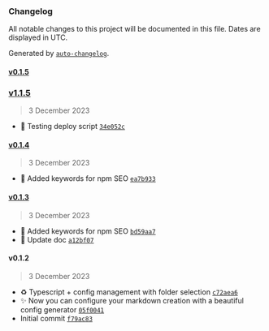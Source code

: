 ### Changelog

All notable changes to this project will be documented in this file. Dates are displayed in UTC.

Generated by [`auto-changelog`](https://github.com/CookPete/auto-changelog).

#### [v0.1.5](https://github.com/ledjay/create-md-post/compare/v1.1.5...v0.1.5)

### [v1.1.5](https://github.com/ledjay/create-md-post/compare/v0.1.4...v1.1.5)

> 3 December 2023

- :rocket: Testing deploy script [`34e052c`](https://github.com/ledjay/create-md-post/commit/34e052ca7401bf82e1748e5f93876cd59d5175fc)

#### [v0.1.4](https://github.com/ledjay/create-md-post/compare/v0.1.3...v0.1.4)

> 3 December 2023

- :memo: Added keywords for npm SEO [`ea7b933`](https://github.com/ledjay/create-md-post/commit/ea7b933cc65e7c4216ca5345bf4ab93d5c0a125b)

#### [v0.1.3](https://github.com/ledjay/create-md-post/compare/v0.1.2...v0.1.3)

> 3 December 2023

- :memo: Added keywords for npm SEO [`bd59aa7`](https://github.com/ledjay/create-md-post/commit/bd59aa76c0361f62073de02d6ea95e9c02bca7f6)
- :memo: Update doc [`a12bf07`](https://github.com/ledjay/create-md-post/commit/a12bf07aa1e4db808575b663cd64822ce2c1a5ad)

#### v0.1.2

> 3 December 2023

- :recycle: Typescript + config management with folder selection [`c72aea6`](https://github.com/ledjay/create-md-post/commit/c72aea6ddb4a96b4f520de3f12d248985a3d32ed)
- :sparkles: Now you can configure your markdown creation with a beautiful config generator [`05f0041`](https://github.com/ledjay/create-md-post/commit/05f00418ea18e7882b415fac5ca30dc38cf060ec)
- Initial commit [`f79ac83`](https://github.com/ledjay/create-md-post/commit/f79ac834d5ab3b3a034728028e9c0a7574f9cfc1)
